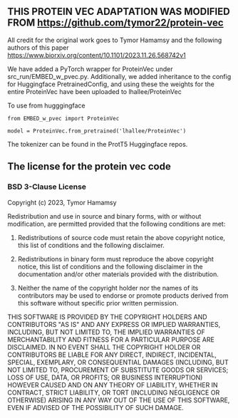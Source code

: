 ## THIS PROTEIN VEC ADAPTATION WAS MODIFIED FROM https://github.com/tymor22/protein-vec

All credit for the original work goes to Tymor Hamamsy and the following authors of this paper https://www.biorxiv.org/content/10.1101/2023.11.26.568742v1

We have added a PyTorch wrapper for ProteinVec under src_run/EMBED_w_pvec.py. Additionally, we added inheritance to the config for Huggingface PretrainedConfig, and using these the weights for the entire ProteinVec have been uploaded to lhallee/ProteinVec 

To use from hugggingface

```
from EMBED_w_pvec import ProteinVec

model = ProteinVec.from_pretrained('lhallee/ProteinVec')
```
The tokenizer can be found in the ProtT5 Huggingface repos.

## The license for the protein vec code

### BSD 3-Clause License

Copyright (c) 2023, Tymor Hamamsy

Redistribution and use in source and binary forms, with or without
modification, are permitted provided that the following conditions are met:

1. Redistributions of source code must retain the above copyright notice, this
   list of conditions and the following disclaimer.

2. Redistributions in binary form must reproduce the above copyright notice,
   this list of conditions and the following disclaimer in the documentation
   and/or other materials provided with the distribution.

3. Neither the name of the copyright holder nor the names of its
   contributors may be used to endorse or promote products derived from
   this software without specific prior written permission.

THIS SOFTWARE IS PROVIDED BY THE COPYRIGHT HOLDERS AND CONTRIBUTORS "AS IS"
AND ANY EXPRESS OR IMPLIED WARRANTIES, INCLUDING, BUT NOT LIMITED TO, THE
IMPLIED WARRANTIES OF MERCHANTABILITY AND FITNESS FOR A PARTICULAR PURPOSE ARE
DISCLAIMED. IN NO EVENT SHALL THE COPYRIGHT HOLDER OR CONTRIBUTORS BE LIABLE
FOR ANY DIRECT, INDIRECT, INCIDENTAL, SPECIAL, EXEMPLARY, OR CONSEQUENTIAL
DAMAGES (INCLUDING, BUT NOT LIMITED TO, PROCUREMENT OF SUBSTITUTE GOODS OR
SERVICES; LOSS OF USE, DATA, OR PROFITS; OR BUSINESS INTERRUPTION) HOWEVER
CAUSED AND ON ANY THEORY OF LIABILITY, WHETHER IN CONTRACT, STRICT LIABILITY,
OR TORT (INCLUDING NEGLIGENCE OR OTHERWISE) ARISING IN ANY WAY OUT OF THE USE
OF THIS SOFTWARE, EVEN IF ADVISED OF THE POSSIBILITY OF SUCH DAMAGE.
